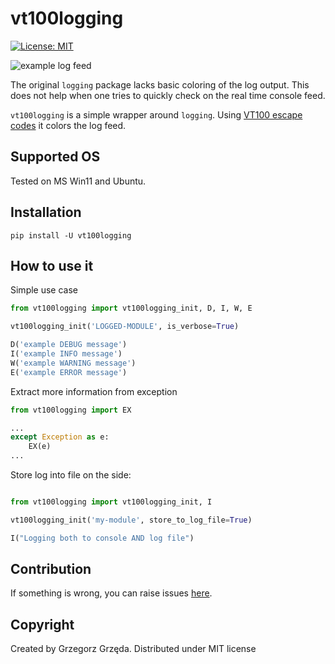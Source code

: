 # vt100logging

[![License: MIT](https://img.shields.io/badge/License-MIT-yellow.svg)](https://opensource.org/licenses/MIT)

![example log feed](https://raw.githubusercontent.com/g2labs-grzegorz-grzeda/vt100logging/main/res/screenshot.png)

The original `logging` package lacks basic coloring of the log output. This does not help when one tries to quickly check on the real time console feed.

`vt100logging` is a simple wrapper around `logging`. Using [VT100 escape codes](https://www.wikiwand.com/en/ANSI_escape_code#Colors) it colors the log feed.

## Supported OS
Tested on MS Win11 and Ubuntu.

## Installation
`pip install -U vt100logging`

## How to use it
Simple use case
```python
from vt100logging import vt100logging_init, D, I, W, E

vt100logging_init('LOGGED-MODULE', is_verbose=True)

D('example DEBUG message')
I('example INFO message')
W('example WARNING message')
E('example ERROR message')
```

Extract more information from exception
```python
from vt100logging import EX

...
except Exception as e:
    EX(e)
...
```

Store log into file on the side:
```python

from vt100logging import vt100logging_init, I

vt100logging_init('my-module', store_to_log_file=True)

I("Logging both to console AND log file")

```

## Contribution
If something is wrong, you can raise issues [here](https://github.com/g2labs-grzegorz-grzeda/vt100logging/issues).

## Copyright
Created by Grzegorz Grzęda. Distributed under MIT license